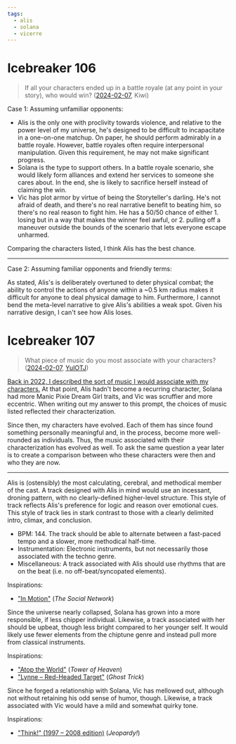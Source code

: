 ```yaml
---
tags:
  - alis
  - solana
  - vicerre
---
```


# Icebreaker 106

> If all your characters ended up in a battle royale (at any point in your story), who would win? ([2024-02-07](https://discord.com/channels/448538687983321098/1020875112045613217/1204875412640112730), Kiwi)

Case 1: Assuming unfamiliar opponents:

- Alis is the only one with proclivity towards violence, and relative to the power level of my universe, he's designed to be difficult to incapacitate in a one-on-one matchup. On paper, he should perform admirably in a battle royale. However, battle royales often require interpersonal manipulation. Given this requirement, he may not make significant progress.
- Solana is the type to support others. In a battle royale scenario, she would likely form alliances and extend her services to someone she cares about. In the end, she is likely to sacrifice herself instead of claiming the win.
- Vic has plot armor by virtue of being the Storyteller's darling. He's not afraid of death, and there's no real narrative benefit to beating him, so there's no real reason to fight him. He has a 50/50 chance of either 1. losing but in a way that makes the winner feel awful, or 2. pulling off a maneuver outside the bounds of the scenario that lets everyone escape unharmed.

Comparing the characters listed, I think Alis has the best chance.

---

Case 2: Assuming familiar opponents and friendly terms:

As stated, Alis's is deliberately overtuned to deter physical combat; the ability to control the actions of anyone within a ~0.5 km radius makes it difficult for anyone to deal physical damage to him. Furthermore, I cannot bend the meta-level narrative to give Alis's abilities a weak spot. Given his narrative design, I can't see how Alis loses.

# Icebreaker 107

> What piece of music do you most associate with your characters? ([2024-02-07](https://discord.com/channels/448538687983321098/1020875112045613217/1204961883539505193), [YuIOTJ](https://www.tumblr.com/yuiotj))

[Back in 2022, I described the sort of music I would associate with my characters.](../2022-h2/2022-10-01_icebreaker-011-012-013-014.md) At that point, Alis hadn't become a recurring character, Solana had more Manic Pixie Dream Girl traits, and Vic was scruffier and more eccentric. When writing out my answer to this prompt, the choices of music listed reflected their characterization.

Since then, my characters have evolved. Each of them has since found something personally meaningful and, in the process, become more well-rounded as individuals. Thus, the music associated with their characterization has evolved as well. To ask the same question a year later is to create a comparison between who these characters were then and who they are now.

---

Alis is (ostensibly) the most calculating, cerebral, and methodical member of the cast. A track designed with Alis in mind would use an incessant, droning pattern, with no clearly-defined higher-level structure. This style of track reflects Alis's preference for logic and reason over emotional cues. This style of track lies in stark contrast to those with a clearly delimited intro, climax, and conclusion.

- BPM: 144. The track should be able to alternate between a fast-paced tempo and a slower, more methodical half-time.
- Instrumentation: Electronic instruments, but not necessarily those associated with the techno genre.
- Miscellaneous: A track associated with Alis should use rhythms that are on the beat (i.e. no off-beat/syncopated elements).

Inspirations:

- ["In Motion"](https://youtube.com/watch?v=x5faT66jmG4) (_The Social Network_)

Since the universe nearly collapsed, Solana has grown into a more responsible, if less chipper individual. Likewise, a track associated with her should be upbeat, though less bright compared to her younger self. It would likely use fewer elements from the chiptune genre and instead pull more from classical instruments.

Inspirations:

- ["Atop the World"](https://www.youtube.com/watch?v=OwHIaDDGzY0) (_Tower of Heaven_)
- ["Lynne – Red-Headed Target"](https://youtube.com/watch?v=IZuup4SnTfk) (_Ghost Trick_)

Since he forged a relationship with Solana, Vic has mellowed out, although not without retaining his odd sense of humor, though. Likewise, a track associated with Vic would have a mild and somewhat quirky tone.

Inspirations:

- ["Think!" (1997 – 2008 edition)](https://www.youtube.com/watch?v=3rVqeKVdmp4) (_Jeopardy!_)
